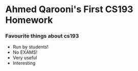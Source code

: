 # Ahmed Qarooni's First CS193 Homework

### Favourite things about cs193
- Run by students!
- No EXAMS!
- Very useful
- Interesting
